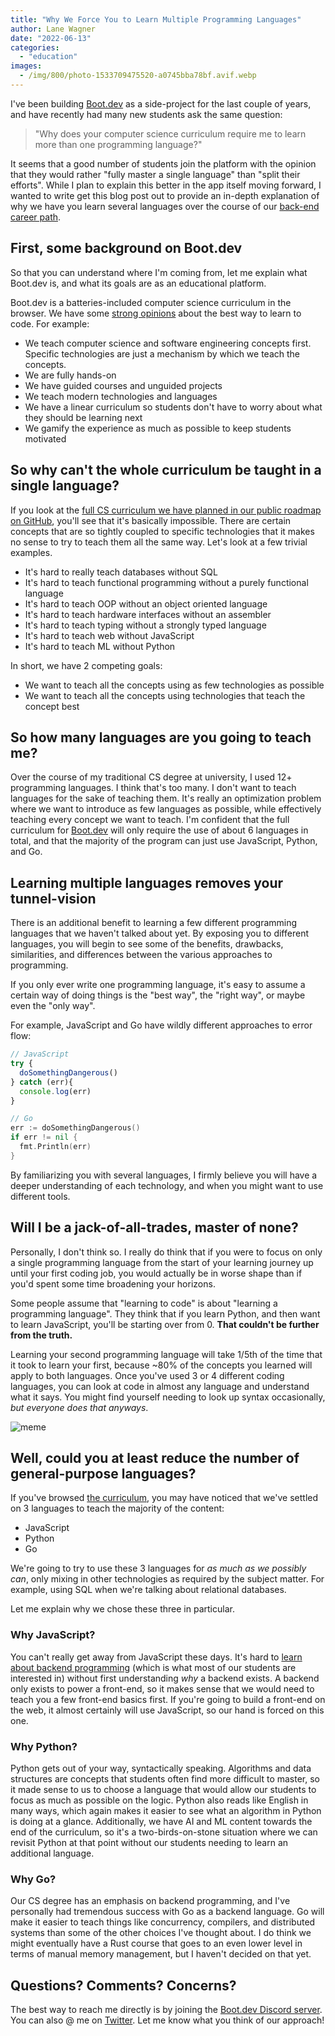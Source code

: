 ```yaml
---
title: "Why We Force You to Learn Multiple Programming Languages"
author: Lane Wagner
date: "2022-06-13"
categories: 
  - "education"
images:
  - /img/800/photo-1533709475520-a0745bba78bf.avif.webp
---
```


I've been building [Boot.dev](https://boot.dev) as a side-project for the last couple of years, and have recently had many new students ask the same question:

> "Why does your computer science curriculum require me to learn more than one programming language?"

It seems that a good number of students join the platform with the opinion that they would rather "fully master a single language" than "split their efforts". While I plan to explain this better in the app itself moving forward, I wanted to write get this blog post out to provide an in-depth explanation of why we have you learn several languages over the course of our [back-end career path](https://boot.dev/tracks/backend).

## First, some background on Boot.dev

So that you can understand where I'm coming from, let me explain what Boot.dev is, and what its goals are as an educational platform.

Boot.dev is a batteries-included computer science curriculum in the browser. We have some [strong opinions](/about) about the best way to learn to code. For example:

* We teach computer science and software engineering concepts first. Specific technologies are just a mechanism by which we teach the concepts.
* We are fully hands-on
* We have guided courses and unguided projects
* We teach modern technologies and languages
* We have a linear curriculum so students don't have to worry about what they should be learning next
* We gamify the experience as much as possible to keep students motivated

## So why can't the whole curriculum be taught in a single language?

If you look at the [full CS curriculum we have planned in our public roadmap on GitHub](https://github.com/bootdotdev/curriculum), you'll see that it's basically impossible. There are certain concepts that are so tightly coupled to specific technologies that it makes no sense to try to teach them all the same way. Let's look at a few trivial examples.

* It's hard to really teach databases without SQL
* It's hard to teach functional programming without a purely functional language
* It's hard to teach OOP without an object oriented language
* It's hard to teach hardware interfaces without an assembler
* It's hard to teach typing without a strongly typed language
* It's hard to teach web without JavaScript
* It's hard to teach ML without Python

In short, we have 2 competing goals:

* We want to teach all the concepts using as few technologies as possible
* We want to teach all the concepts using technologies that teach the concept best

## So how many languages are you going to teach me?

Over the course of my traditional CS degree at university, I used 12+ programming languages. I think that's too many. I don't want to teach languages for the sake of teaching them. It's really an optimization problem where we want to introduce as few languages as possible, while effectively teaching every concept we want to teach. I'm confident that the full curriculum for [Boot.dev](https://boot.dev) will only require the use of about 6 languages in total, and that the majority of the program can just use JavaScript, Python, and Go.

## Learning multiple languages removes your tunnel-vision

There is an additional benefit to learning a few different programming languages that we haven't talked about yet. By exposing you to different languages, you will begin to see some of the benefits, drawbacks, similarities, and differences between the various approaches to programming.

If you only ever write one programming language, it's easy to assume a certain way of doing things is the "best way", the "right way", or maybe even the "only way".

For example, JavaScript and Go have wildly different approaches to error flow:

```javascript
// JavaScript
try {
  doSomethingDangerous()
} catch (err){
  console.log(err)
}
```

```go
// Go
err := doSomethingDangerous()
if err != nil {
  fmt.Println(err)
}
```

By familiarizing you with several languages, I firmly believe you will have a deeper understanding of each technology, and when you might want to use different tools.

## Will I be a jack-of-all-trades, master of none?

Personally, I don't think so. I really do think that if you were to focus on only a single programming language from the start of your learning journey up until your first coding job, you would actually be in worse shape than if you'd spent some time broadening your horizons.

Some people assume that "learning to code" is about "learning a programming language". They think that if you learn Python, and then want to learn JavaScript, you'll be starting over from 0. **That couldn't be further from the truth.**

Learning your second programming language will take 1/5th of the time that it took to learn your first, because ~80% of the concepts you learned will apply to both languages. Once you've used 3 or 4 different coding languages, you can look at code in almost any language and understand what it says. You might find yourself needing to look up syntax occasionally, *but everyone does that anyways*.

![meme](/img/800/fd066e1554c9a78bc499d06840e7dd02.png.webp)

## Well, could you at least reduce the number of general-purpose languages?

If you've browsed [the curriculum](https://github.com/bootdotdev/curriculum), you may have noticed that we've settled on 3 languages to teach the majority of the content:

* JavaScript
* Python
* Go

We're going to try to use these 3 languages for *as much as we possibly can*, only mixing in other technologies as required by the subject matter. For example, using SQL when we're talking about relational databases.

Let me explain why we chose these three in particular.

### Why JavaScript?

You can't really get away from JavaScript these days. It's hard to [learn about backend programming](/backend/become-backend-developer/) (which is what most of our students are interested in) without first understanding *why* a backend exists. A backend only exists to power a front-end, so it makes sense that we would need to teach you a few front-end basics first. If you're going to build a front-end on the web, it almost certainly will use JavaScript, so our hand is forced on this one.

### Why Python?

Python gets out of your way, syntactically speaking. Algorithms and data structures are concepts that students often find more difficult to master, so it made sense to us to choose a language that would allow our students to focus as much as possible on the logic. Python also reads like English in many ways, which again makes it easier to see what an algorithm in Python is doing at a glance. Additionally, we have AI and ML content towards the end of the curriculum, so it's a two-birds-on-stone situation where we can revisit Python at that point without our students needing to learn an additional language.

### Why Go?

Our CS degree has an emphasis on backend programming, and I've personally had tremendous success with Go as a backend language. Go will make it easier to teach things like concurrency, compilers, and distributed systems than some of the other choices I've thought about. I do think we might eventually have a Rust course that goes to an even lower level in terms of manual memory management, but I haven't decided on that yet.

## Questions? Comments? Concerns?

The best way to reach me directly is by joining the [Boot.dev Discord server](https://discord.gg/EEkFwbv). You can also @ me on [Twitter](https://twitter.com/wagslane). Let me know what you think of our approach!
